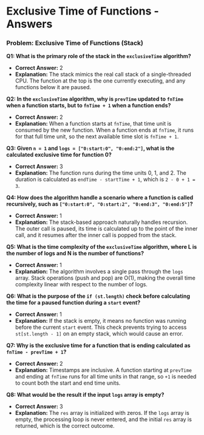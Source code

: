
# Exclusive Time of Functions - Answers

### Problem: Exclusive Time of Functions (Stack)

**Q1: What is the primary role of the stack in the `exclusiveTime` algorithm?**
- **Correct Answer:** 2
- **Explanation:** The stack mimics the real call stack of a single-threaded CPU. The function at the top is the one currently executing, and any functions below it are paused.

**Q2: In the `exclusiveTime` algorithm, why is `prevTime` updated to `fnTime` when a function starts, but to `fnTime + 1` when a function ends?**
- **Correct Answer:** 2
- **Explanation:** When a function starts at `fnTime`, that time unit is consumed by the new function. When a function ends at `fnTime`, it runs for that full time unit, so the next available time slot is `fnTime + 1`.

**Q3: Given `n = 1` and `logs = ["0:start:0", "0:end:2"]`, what is the calculated exclusive time for function 0?**
- **Correct Answer:** 3
- **Explanation:** The function runs during the time units 0, 1, and 2. The duration is calculated as `endTime - startTime + 1`, which is `2 - 0 + 1 = 3`.

**Q4: How does the algorithm handle a scenario where a function is called recursively, such as `["0:start:0", "0:start:2", "0:end:3", "0:end:5"]`?**
- **Correct Answer:** 1
- **Explanation:** The stack-based approach naturally handles recursion. The outer call is paused, its time is calculated up to the point of the inner call, and it resumes after the inner call is popped from the stack.

**Q5: What is the time complexity of the `exclusiveTime` algorithm, where L is the number of logs and N is the number of functions?**
- **Correct Answer:** 1
- **Explanation:** The algorithm involves a single pass through the `logs` array. Stack operations (push and pop) are O(1), making the overall time complexity linear with respect to the number of logs.

**Q6: What is the purpose of the `if (st.length)` check before calculating the time for a paused function during a `start` event?**
- **Correct Answer:** 1
- **Explanation:** If the stack is empty, it means no function was running before the current `start` event. This check prevents trying to access `st[st.length - 1]` on an empty stack, which would cause an error.

**Q7: Why is the exclusive time for a function that is ending calculated as `fnTime - prevTime + 1`?**
- **Correct Answer:** 2
- **Explanation:** Timestamps are inclusive. A function starting at `prevTime` and ending at `fnTime` runs for all time units in that range, so `+1` is needed to count both the start and end time units.

**Q8: What would be the result if the input `logs` array is empty?**
- **Correct Answer:** 3
- **Explanation:** The `res` array is initialized with zeros. If the `logs` array is empty, the processing loop is never entered, and the initial `res` array is returned, which is the correct outcome.
